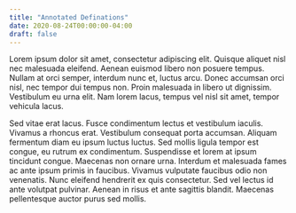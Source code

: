 ```yaml
---
title: "Annotated Definations"
date: 2020-08-24T00:00:00-04:00
draft: false
---
```


Lorem ipsum dolor sit amet, consectetur adipiscing elit. Quisque aliquet nisl nec malesuada eleifend. Aenean euismod libero non posuere tempus. Nullam at orci semper, interdum nunc et, luctus arcu. Donec accumsan orci nisl, nec tempor dui tempus non. Proin malesuada in libero ut dignissim. Vestibulum eu urna elit. Nam lorem lacus, tempus vel nisl sit amet, tempor vehicula lacus.

Sed vitae erat lacus. Fusce condimentum lectus et vestibulum iaculis. Vivamus a rhoncus erat. Vestibulum consequat porta accumsan. Aliquam fermentum diam eu ipsum luctus luctus. Sed mollis ligula tempor est congue, eu rutrum ex condimentum. Suspendisse et lorem at ipsum tincidunt congue. Maecenas non ornare urna. Interdum et malesuada fames ac ante ipsum primis in faucibus. Vivamus vulputate faucibus odio non venenatis. Nunc eleifend hendrerit ex quis consectetur. Sed vel lectus id ante volutpat pulvinar. Aenean in risus et ante sagittis blandit. Maecenas pellentesque auctor purus sed mollis.

